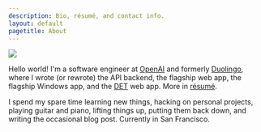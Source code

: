 ```yaml
---
description: Bio, résumé, and contact info.
layout: default
pagetitle: About
---
```

<img src="/img/about.jpg" class="right">

Hello world! I'm a software engineer at [OpenAI](https://openai.com/) and formerly [Duolingo](http://www.duolingo.com/), where I wrote (or rewrote) the API backend, the flagship web app, the flagship Windows app, and the [DET](https://englishtest.duolingo.com/) web app. More in [résumé](/files/ArtChaidarun-WebResume.pdf).

I spend my spare time learning new things, hacking on personal projects, playing guitar and piano, lifting things up, putting them back down, and writing the occasional blog post. Currently in San Francisco.
